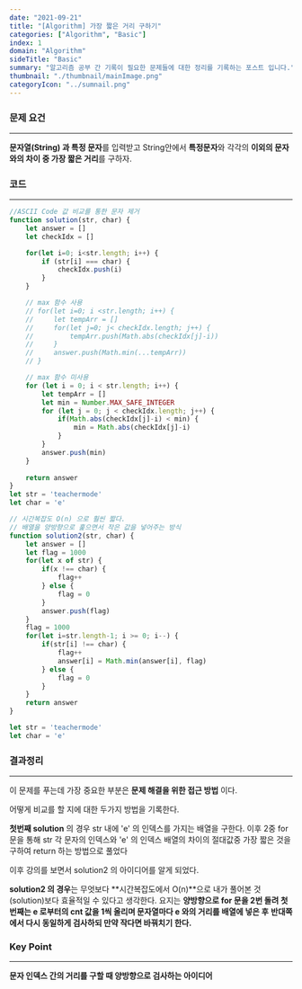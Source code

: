 ```yaml
---
date: "2021-09-21"
title: "[Algorithm] 가장 짧은 거리 구하기"
categories: ["Algorithm", "Basic"]
index: 1
domain: "Algorithm"
sideTitle: "Basic"
summary: "알고리즘 공부 간 기록이 필요한 문제들에 대한 정리를 기록하는 포스트 입니다."
thumbnail: "./thumbnail/mainImage.png"
categoryIcon: "../sumnail.png"
---
```



### 문제 요건
---
**문자열(String) 과 특정 문자**를 입력받고 String안에서 **특정문자**와 각각의 **이외의 문자와의 차이 중 가장 짧은 거리**를 구하자.

### 코드
---

```javascript
//ASCII Code 값 비교를 통한 문자 제거
function solution(str, char) {
    let answer = []
    let checkIdx = []

    for(let i=0; i<str.length; i++) {
        if (str[i] === char) {
            checkIdx.push(i)
        }
    }

    // max 함수 사용
    // for(let i=0; i <str.length; i++) {
    //     let tempArr = []
    //     for(let j=0; j< checkIdx.length; j++) {
    //         tempArr.push(Math.abs(checkIdx[j]-i))
    //     }
    //     answer.push(Math.min(...tempArr))
    // }

    // max 함수 미사용
    for (let i = 0; i < str.length; i++) {
        let tempArr = []
        let min = Number.MAX_SAFE_INTEGER
        for (let j = 0; j < checkIdx.length; j++) {
            if(Math.abs(checkIdx[j]-i) < min) {
                min = Math.abs(checkIdx[j]-i)
            }
        }
        answer.push(min)
    }
    
    return answer
}
let str = 'teachermode'
let char = 'e'
```

```javascript
// 시간복잡도 O(n) 으로 훨씬 짧다.
// 배열을 양방향으로 훑으면서 작은 값을 넣어주는 방식
function solution2(str, char) {
    let answer = []
    let flag = 1000
    for(let x of str) {
        if(x !== char) {
            flag++
        } else {
            flag = 0
        }
        answer.push(flag)
    }
    flag = 1000
    for(let i=str.length-1; i >= 0; i--) {
        if(str[i] !== char) {
            flag++
            answer[i] = Math.min(answer[i], flag)
        } else {
            flag = 0
        }
    }
    return answer
}

let str = 'teachermode'
let char = 'e'
```

### 결과정리
***

이 문제를 푸는데 가장 중요한 부분은 **문제 해결을 위한 접근 방법** 이다.

어떻게 비교를 할 지에 대한 두가지 방법을 기록한다.

**첫번째 solution** 의 경우 str 내에 'e' 의 인덱스를 가지는 배열을 구한다.
이후 2중 for 문을 통해 str 각 문자의 인덱스와 'e' 의 인덱스 배열의 차이의 절대값중 가장 짧은 것을 구하여 return 하는 방법으로 풀었다

이후 강의를 보면서 solution2 의 아이디어를 알게 되었다.

**solution2 의 경우**는 무엇보다 **시간복잡도에서 O(n)**으로 내가 풀어본 것(solution)보다 효율적일 수 있다고 생각한다.
요지는 **양방향으로 for 문을 2번 돌려 첫번째는 e 로부터의 cnt 값을 1씩 올리며 문자열마다 e 와의 거리를 배열에 넣은 후** 
**반대쪽에서 다시 동일하게 검사하되 만약 작다면 바꿔치기 한다.**

### Key Point
***

**문자 인덱스 간의 거리를 구할 때 양방향으로 검사하는 아이디어**